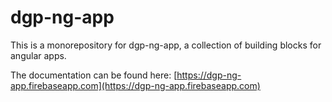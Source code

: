 # dgp-ng-app

This is a monorepository for dgp-ng-app, a collection of building blocks for angular apps.

The documentation can be found here: [https://dgp-ng-app.firebaseapp.com](https://dgp-ng-app.firebaseapp.com)

